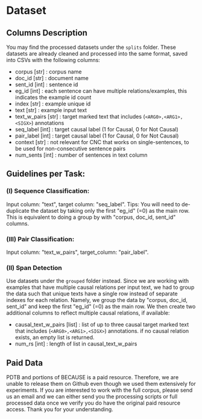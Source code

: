 # Dataset

## Columns Description

You may find the processed datasets under the `splits` folder. These datasets are already cleaned and processed into the same format, saved into CSVs with the following columns:

* corpus [str] : corpus name
* doc_id [str] : document name
* sent_id [int] : sentence id
* eg_id [int] : each sentence can have multiple relations/examples, this indicates the example id count
* index [str] : example unique id 
* text [str] : example input text 
* text_w_pairs [str] : target marked text that includes (`<ARG0>,<ARG1>,<SIGX>`) annotations
* seq_label [int] : target causal label (1 for Causal, 0 for Not Causal)
* pair_label [int] : target causal label (1 for Causal, 0 for Not Causal)
* context [str] : not relevant for CNC that works on single-sentences, to be used for non-consecutive sentence pairs
* num_sents [int] : number of sentences in text column

## Guidelines per Task:

### (I) Sequence Classification:
Input column: "text", target column: "seq_label".
Tips: You will need to de-duplicate the dataset by taking only the first "eg_id" (=0) as the main row. This is equivalent to doing a group by with "corpus, doc_id, sent_id" columns. 

### (III) Pair Classification:
Input column: "text_w_pairs", target_column: "pair_label".

### (II) Span Detection
Use datasets under the `grouped` folder instead. Since we are working with examples that have multiple causal relations per input text, we had to group the data such that unique texts have a single row instead of separate indexes for each relation. Namely, we group the data by "corpus, doc_id, sent_id" and keep the first "eg_id" (=0) as the main row. We then create two additional columns to reflect multiple causal relations, if available:
* causal_text_w_pairs [list] : list of up to three causal target marked text that includes (`<ARG0>,<ARG1>,<SIGX>`) annotations. if no causal relation exists, an empty list is returned.
* num_rs [int] : length of list in causal_text_w_pairs


## Paid Data
PDTB and portions of BECAUSE is a paid resource. Therefore, we are unable to release them on Github even though we used them extensively for experiments. If you are interested to work with the full corpus, please send us an email and we can either send you the processing scripts or full processed data once we verify you do have the original paid resource access. Thank you for your understanding.
